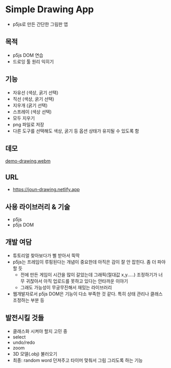 # Simple Drawing App

- p5js로 만든 간단한 그림판 앱

## 목적

- p5js DOM 연습
- 드로잉 툴 원리 익히기

## 기능
- 자유선 (색상, 굵기 선택)
- 직선 (색상, 굵기 선택)
- 지우개 (굵기 선택)
- 스프레이 (색상 선택)
- 모두 지우기
- png 파일로 저장
- 다른 도구를 선택해도 색상, 굵기 등 옵션 상태가 유지될 수 있도록 함

## 데모
[demo-drawing.webm](https://github.com/urbanscratcher/project-simple-drawing/assets/17016494/7f3eb368-1d08-4daf-9ac2-f385d349c133)


## URL

- https://joun-drawing.netlify.app

## 사용 라이브러리 & 기술

- p5js
- p5js DOM

## 개발 여담
- 튜토리얼 찾아보다가 삘 받아서 뚝딱
- p5js는 프레임이 루핑된다는 개념이 중요한데 아직은 감이 잘 안 잡힌다. 좀 더 파야할 듯
  - 전에 만든 게임이 시간을 많이 갈았는데 그래픽(절대값 x,y.....) 조정하기가 너무 귀찮아서 아직 업로드를 못하고 있다는 안타까운 이야기
  - 그래도 가능성이 무궁무진해서 재밌는 라이브러리
- 웹개발자로서 p5js DOM은 기능이 다소 부족한 것 같다. 특히 상태 관리나 클래스 조정하는 부분 등 
  
## 발전시킬 것들

- 클래스화 시켜야 할지 고민 중
- select
- undo/redo
- zoom
- 3D 모델(.obj) 불러오기
- 최종: random word 던져주고 타이머 맞춰서 그림 그리도록 하는 기능

